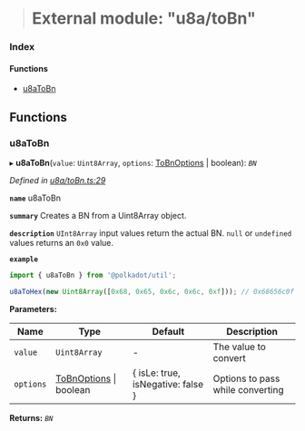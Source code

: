 > # External module: "u8a/toBn"

### Index

#### Functions

* [u8aToBn](_u8a_tobn_.md#u8atobn)

## Functions

###  u8aToBn

▸ **u8aToBn**(`value`: `Uint8Array`, `options`: [ToBnOptions](../interfaces/_types_.tobnoptions.md) | boolean): *`BN`*

*Defined in [u8a/toBn.ts:29](https://github.com/polkadot-js/common/blob/8a245f2/packages/util/src/u8a/toBn.ts#L29)*

**`name`** u8aToBn

**`summary`** Creates a BN from a Uint8Array object.

**`description`** 
`UInt8Array` input values return the actual BN. `null` or `undefined` values returns an `0x0` value.

**`example`** 
<BR>

```javascript
import { u8aToBn } from '@polkadot/util';

u8aToHex(new Uint8Array([0x68, 0x65, 0x6c, 0x6c, 0xf])); // 0x68656c0f
```

**Parameters:**

Name | Type | Default | Description |
------ | ------ | ------ | ------ |
`value` | `Uint8Array` | - | The value to convert |
`options` | [ToBnOptions](../interfaces/_types_.tobnoptions.md) \| boolean |  { isLe: true, isNegative: false } | Options to pass while converting |

**Returns:** *`BN`*
